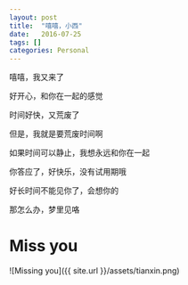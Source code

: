 ```yaml
---
layout: post
title:  "嘻嘻，小西"
date:   2016-07-25
tags: []
categories: Personal
---
```


嘻嘻，我又来了

好开心，和你在一起的感觉

时间好快，又荒废了

但是，我就是要荒废时间啊

如果时间可以静止，我想永远和你在一起

你答应了，好快乐，没有试用期哦

好长时间不能见你了，会想你的

那怎么办，梦里见咯

# Miss you

![Missing you]({{ site.url }}/assets/tianxin.png)